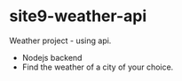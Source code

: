 # site9-weather-api
Weather project - using api.
- Nodejs backend
- Find the weather of a city of your choice. 
